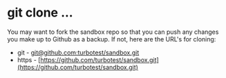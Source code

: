 # git clone ...

You may want to fork the sandbox repo so that you can push any changes you make up to Github as a backup. If not, here are the URL's for cloning:

* git - [git@github.com:turbotest/sandbox.git](https://github.com/turbotest/HELP/tree/00efe453d62e401a0d58b33f7d1edc18a66d87fc/docs/sandbox/git@github.com:turbotest/sandbox.git)
* https - [https://github.com/turbotest/sandbox.git](https://github.com/turbotest/sandbox.git)

